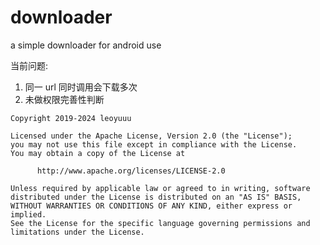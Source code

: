 # downloader

a simple downloader for android use  

当前问题:  
  1. 同一 url 同时调用会下载多次  
  2. 未做权限完善性判断


```text
Copyright 2019-2024 leoyuuu

Licensed under the Apache License, Version 2.0 (the "License");
you may not use this file except in compliance with the License.
You may obtain a copy of the License at
 
      http://www.apache.org/licenses/LICENSE-2.0
 
Unless required by applicable law or agreed to in writing, software
distributed under the License is distributed on an "AS IS" BASIS,
WITHOUT WARRANTIES OR CONDITIONS OF ANY KIND, either express or implied.
See the License for the specific language governing permissions and
limitations under the License.
```
